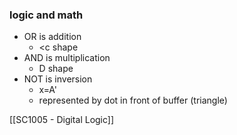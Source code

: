 ### logic and math
- OR is addition
	- \<c shape
- AND is multiplication
	- D shape
- NOT is inversion
	- x=A' 
	- represented by dot in front of buffer (triangle)

[[SC1005 - Digital Logic]]
